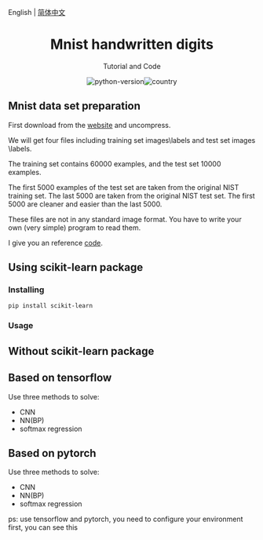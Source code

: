 English | [简体中文](./README.zh-CN.md)

<h1 align="center">Mnist handwritten digits</h1>
<div align="center">


Tutorial and Code

![python-version](https://img.shields.io/badge/python-3.6%20%7C%203.7-blue)![country](https://img.shields.io/badge/country-China-red)

</div>

## Mnist data set preparation

First download from the [website](http://yann.lecun.com/exdb/mnist/) and uncompress.

We will get four files including training set images\labels and test set images \labels.

The training set contains 60000 examples, and the test set 10000 examples.

The first 5000 examples of the test set are taken from the original NIST training set. The last 5000 are taken from the original NIST test set. The first 5000 are cleaner and easier than the last 5000.

These files are not in any standard image format. You have to write your own (very simple) program to read them.

I give you an reference [code](https://github.com/yzy1996/Artificial-Intelligence/blob/master/Machine-Learning/Image%20Classification/Mnist/data%20_extract.py).

## Using scikit-learn package

### Installing 


```
pip install scikit-learn
```

### Usage





## Without scikit-learn package







## Based on tensorflow

Use three methods to solve:

* CNN
* NN(BP)
* softmax regression

## Based on pytorch

Use three methods to solve:

* CNN
* NN(BP)
* softmax regression



ps: use tensorflow and pytorch, you need to configure your environment first, you can see this